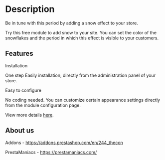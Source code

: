 # Description
Be in tune with this period by adding a snow effect to your store.

Try this free module to add snow to your site. You can set the color of the snowflakes and the period in which this effect is visible to your customers.


## Features
Installation

One step Easily installation, directly from the administration panel of your store.


Easy to configure

No coding needed. You can customize certain appearance settings directly from the module configuration page.

View more details [here](https://prestamaniacs.com/free-modules/80-snow-effect-module.html).

## About us
Addons - https://addons.prestashop.com/en/244_thecon

PrestaManiacs - https://prestamaniacs.com/
